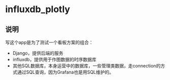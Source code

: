 # influxdb_plotly

## 说明

写这个app是为了测试一个看板方案的组合：

- Django，提供后端的服务
- influxdb，提供用于作图数据的时序数据库
- 其他SQL数据库，本身运营中的数据库，一些管理类数据，走connection的方式通过SQL查询，因为Grafana也是用SQL维护的。
